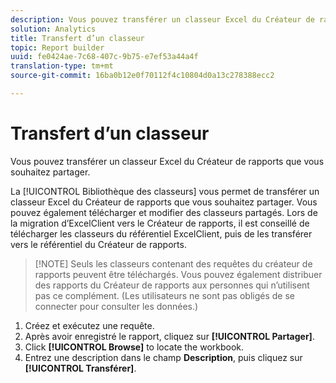 ```yaml
---
description: Vous pouvez transférer un classeur Excel du Créateur de rapports que vous souhaitez partager.
solution: Analytics
title: Transfert d’un classeur
topic: Report builder
uuid: fe0424ae-7c68-407c-9b75-e7ef53a44a4f
translation-type: tm+mt
source-git-commit: 16ba0b12e0f70112f4c10804d0a13c278388ecc2

---
```



# Transfert d’un classeur

Vous pouvez transférer un classeur Excel du Créateur de rapports que vous souhaitez partager.

La [!UICONTROL Bibliothèque des classeurs] vous permet de transférer un classeur Excel du Créateur de rapports que vous souhaitez partager. Vous pouvez également télécharger et modifier des classeurs partagés. Lors de la migration d’ExcelClient vers le Créateur de rapports, il est conseillé de télécharger les classeurs du référentiel ExcelClient, puis de les transférer vers le référentiel du Créateur de rapports.

> [!NOTE] Seuls les classeurs contenant des requêtes du créateur de rapports peuvent être téléchargés. Vous pouvez également distribuer des rapports du Créateur de rapports aux personnes qui n’utilisent pas ce complément. (Les utilisateurs ne sont pas obligés de se connecter pour consulter les données.)

1. Créez et exécutez une requête.
1. Après avoir enregistré le rapport, cliquez sur **[!UICONTROL Partager]**.
1. Click **[!UICONTROL Browse]** to locate the workbook.
1. Entrez une description dans le champ **Description**, puis cliquez sur **[!UICONTROL Transférer]**.
